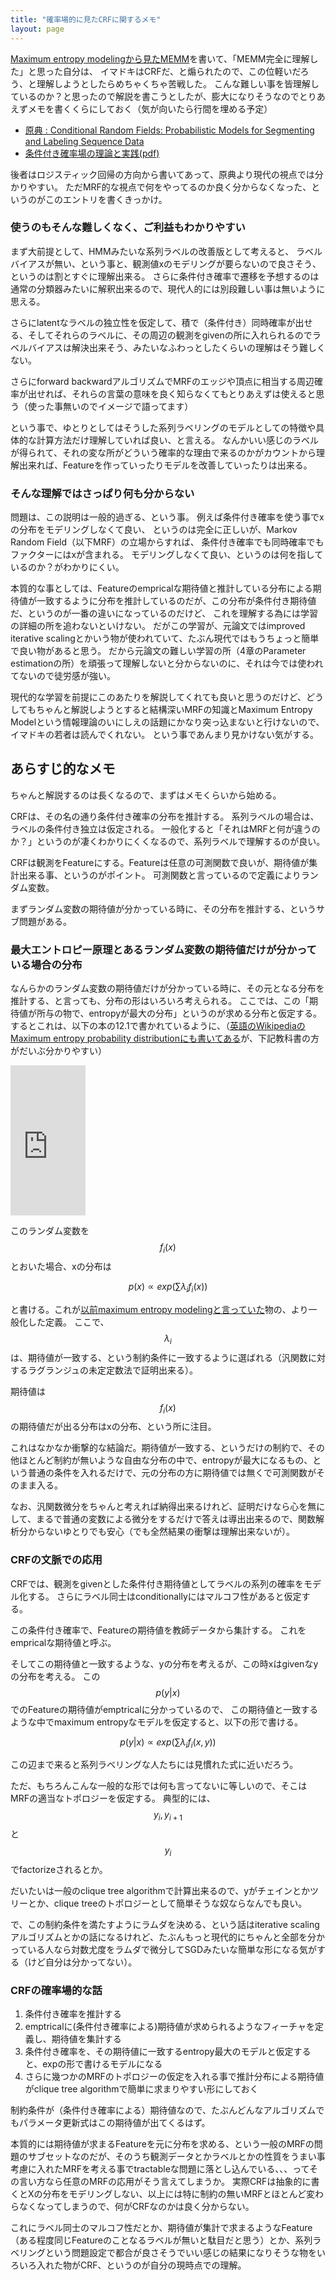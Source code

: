 ```yaml
---
title: "確率場的に見たCRFに関するメモ"
layout: page	
---
```


[Maximum entropy modelingから見たMEMM](https://karino2.github.io/2019/01/23/174024.html)を書いて、「MEMM完全に理解した」と思った自分は、 イマドキはCRFだ、と煽られたので、この位軽いだろう、と理解しようとしたらめちゃくちゃ苦戦した。
こんな難しい事を皆理解しているのか？と思ったので解説を書こうとしたが、膨大になりそうなのでとりあえずメモを書くくらにしておく（気が向いたら行間を埋める予定）

- [原典 : Conditional Random Fields: Probabilistic Models for Segmenting and Labeling Sequence Data](https://repository.upenn.edu/cis_papers/159/)
- [条件付き確率場の理論と実践(pdf)](https://www.ism.ac.jp/editsec/toukei/pdf/64-2-179.pdf)

後者はロジスティック回帰の方向から書いてあって、原典より現代の視点では分かりやすい。
ただMRF的な視点で何をやってるのか良く分からなくなった、というのがこのエントリを書くきっかけ。

### 使うのもそんな難しくなく、ご利益もわかりやすい

まず大前提として、HMMみたいな系列ラベルの改善版として考えると、
ラベルバイアスが無い、という事と、観測値xのモデリングが要らないので良さそう、というのは割とすぐに理解出来る。
さらに条件付き確率で遷移を予想するのは通常の分類器みたいに解釈出来るので、現代人的には別段難しい事は無いように思える。

さらにlatentなラベルの独立性を仮定して、積で（条件付き）同時確率が出せる、そしてそれらのラベルに、その周辺の観測をgivenの所に入れられるのでラベルバイアスは解決出来そう、みたいなふわっとしたくらいの理解はそう難しくない。

さらにforward backwardアルゴリズムでMRFのエッジや頂点に相当する周辺確率が出せれば、それらの言葉の意味を良く知らなくてもとりあえずは使えると思う（使った事無いのでイメージで語ってます）

という事で、ゆとりとしてはそうした系列ラベリングのモデルとしての特徴や具体的な計算方法だけ理解していれば良い、と言える。
なんかいい感じのラベルが得られて、それの変な所がどういう確率的な理由で来るのかがカウントから理解出来れば、Featureを作っていったりモデルを改善していったりは出来る。

### そんな理解ではさっぱり何も分からない

問題は、この説明は一般的過ぎる、という事。
例えば条件付き確率を使う事でxの分布をモデリングしなくて良い、
というのは完全に正しいが、Markov Random Field（以下MRF）の立場からすれば、
条件付き確率でも同時確率でもファクターにはxが含まれる。
モデリングしなくて良い、というのは何を指しているのか？がわかりにくい。

本質的な事としては、Featureのempricalな期待値と推計している分布による期待値が一致するように分布を推計しているのだが、この分布が条件付き期待値だ、というのが一番の違いになっているのだけど、
これを理解する為には学習の詳細の所を追わないといけない。
だがこの学習が、元論文ではimproved iterative scalingとかいう物が使われていて、たぶん現代ではもうちょっと簡単で良い物があると思う。
だから元論文の難しい学習の所（4章のParameter estimationの所）を頑張って理解しないと分からないのに、それは今では使われてないので徒労感が強い。

現代的な学習を前提にこのあたりを解説してくれても良いと思うのだけど、どうしてもちゃんと解説しようとすると結構深いMRFの知識とMaximum Entropy Modelという情報理論のいにしえの話題にかなり突っ込まないと行けないので、イマドキの若者は読んでくれない。
という事であんまり見かけない気がする。

## あらすじ的なメモ

ちゃんと解説するのは長くなるので、まずはメモくらいから始める。

CRFは、その名の通り条件付き確率の分布を推計する。
系列ラベルの場合は、ラベルの条件付き独立は仮定される。
一般化すると「それはMRFと何が違うのか？」というのが凄くわかりにくくなるので、系列ラベルで理解するのが良い。

CRFは観測をFeatureにする。Featureは任意の可測関数で良いが、期待値が集計出来る事、というのがポイント。
可測関数と言っているので定義によりランダム変数。

まずランダム変数の期待値が分かっている時に、その分布を推計する、というサブ問題がある。


### 最大エントロピー原理とあるランダム変数の期待値だけが分かっている場合の分布

なんらかのランダム変数の期待値だけが分かっている時に、その元となる分布を推計する、と言っても、分布の形はいろいろ考えられる。
ここでは、この「期待値が所与の物で、entropyが最大の分布」というのが求める分布と仮定する。
するとこれは、以下の本の12.1で書かれているように、（[英語のWikipediaのMaximum entropy probability distributionにも書いてある](https://en.m.wikipedia.org/wiki/Maximum_entropy_probability_distribution)が、下記教科書の方がだいぶ分かりやすい）

<iframe style="width:120px;height:240px;" marginwidth="0" marginheight="0" scrolling="no" frameborder="0" src="https://rcm-fe.amazon-adsystem.com/e/cm?ref=qf_sp_asin_til&t=karino203-22&m=amazon&o=9&p=8&l=as1&IS1=1&detail=1&asins=B00HLG9ISQ&bc1=ffffff&lt1=_top&fc1=333333&lc1=0066c0&bg1=ffffff&f=ifr"> </iframe>

このランダム変数を$$f_i(x)$$とおいた場合、xの分布は

$$p(x) \propto exp(\sum{\lambda _i f_i(x)})$$

と書ける。これが[以前maximum entropy modelingと言っていた](https://karino2.github.io/2019/01/23/174024.html)物の、より一般化した定義。
ここで、$$\lambda _ i$$は、期待値が一致する、という制約条件に一致するように選ばれる（汎関数に対するラグランジュの未定定数法で証明出来る）。

期待値は$$f_i(x)$$の期待値だが出る分布はxの分布、という所に注目。

これはなかなか衝撃的な結論だ。期待値が一致する、というだけの制約で、その他ほとんど制約が無いような自由な分布の中で、entropyが最大になるもの、という普通の条件を入れるだけで、元の分布の方に期待値では無くで可測関数がそのまま入る。

なお、汎関数微分をちゃんと考えれば納得出来るけれど、証明だけなら心を無にして、まるで普通の変数による微分をするだけで答えは導出出来るので、関数解析分からないゆとりでも安心（でも全然結果の衝撃は理解出来ないが）。

### CRFの文脈での応用

CRFでは、観測をgivenとした条件付き期待値としてラベルの系列の確率をモデル化する。
さらにラベル同士はconditionallyにはマルコフ性があると仮定する。

この条件付き確率で、Featureの期待値を教師データから集計する。
これをempricalな期待値と呼ぶ。

そしてこの期待値と一致するような、yの分布を考えるが、この時xはgivenなyの分布を考える。
この$$p(y|x)$$でのFeatureの期待値がemptricalに分かっているので、
この期待値と一致するような中でmaximum entropyなモデルを仮定すると、以下の形で書ける。

$$ p(y|x) \propto exp(\sum{\lambda _i f_i(x, y)})$$

この辺まで来ると系列ラベリングな人たちには見慣れた式に近いだろう。

ただ、もちろんこんな一般的な形では何も言ってないに等しいので、そこはMRFの適当なトポロジーを仮定する。
典型的には、$$y_i, y_{i+1}$$と$$y_i$$でfactorizeされるとか。

だいたいは一般のclique tree algorithmで計算出来るので、yがチェインとかツリーとか、clique treeのトポロジーとして簡単そうな奴ならなんでも良い。

で、この制約条件を満たすようにラムダを決める、という話はiterative scalingアルゴリズムとかの話になるけれど、たぶんもっと現代的にちゃんと全部を分かっている人なら対数尤度をラムダで微分してSGDみたいな簡単な形になる気がする（けど自分は分かってない）。

### CRFの確率場的な話

1. 条件付き確率を推計する
2. emptricalに(条件付き確率による)期待値が求められるようなフィーチャを定義し、期待値を集計する
3. 条件付き確率を、その期待値に一致するentropy最大のモデルと仮定すると、expの形で書けるモデルになる
4. さらに幾つかのMRFのトポロジーの仮定を入れる事で推計分布による期待値がclique tree algorithmで簡単に求まりやすい形にしておく

制約条件が（条件付き確率による）期待値なので、たぶんどんなアルゴリズムでもパラメータ更新式はこの期待値が出てくるはず。

本質的には期待値が求まるFeatureを元に分布を求める、という一般のMRFの問題のサブセットなのだが、そのうち観測データとかラベルとかの性質をうまい事考慮に入れたMRFを考える事でtractableな問題に落とし込んでいる、、、ってその言い方なら任意のMRFの応用がそう言えてしまうか。
実際CRFは抽象的に書くとXの分布をモデリングしない、以上には特に制約の無いMRFとほとんど変わらなくなってしまうので、何がCRFなのかは良く分からない。

これにラベル同士のマルコフ性だとか、期待値が集計で求まるようなFeature（ある程度同じFeatureのことなるラベルが無いと駄目だと思う）とか、系列ラベリングという問題設定で都合が良さそうでいい感じの結果になりそうな物をいろいろ入れた物がCRF、というのが自分の現時点での理解。

